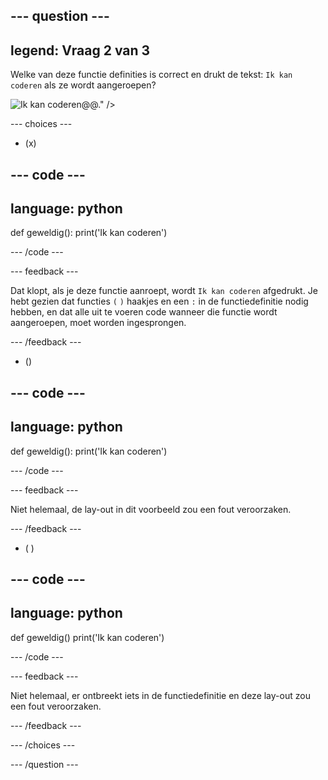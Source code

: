 
--- question ---
---
legend: Vraag 2 van 3
---

Welke van deze functie definities is correct en drukt de tekst: `Ik kan coderen` als ze wordt aangeroepen?

![Ik kan coderen</code>@@." />](images/quiz2.png)

--- choices ---

- (x)

--- code ---
---
language: python
---

def geweldig(): print('Ik kan coderen')

--- /code ---

 --- feedback ---

Dat klopt, als je deze functie aanroept, wordt `Ik kan coderen` afgedrukt. Je hebt gezien dat functies `(` `)` haakjes en een `:` in de functiedefinitie nodig hebben, en dat alle uit te voeren code wanneer die functie wordt aangeroepen, moet worden ingesprongen.

 --- /feedback ---

- ()

--- code ---
---
language: python
---

def geweldig(): print('Ik kan coderen')

--- /code ---

 --- feedback ---

 Niet helemaal, de lay-out in dit voorbeeld zou een fout veroorzaken.

 --- /feedback ---

- ( )

--- code ---
---
language: python
---

def geweldig() print('Ik kan coderen')

--- /code ---

 --- feedback ---

Niet helemaal, er ontbreekt iets in de functiedefinitie en deze lay-out zou een fout veroorzaken.

 --- /feedback ---

--- /choices ---

--- /question ---
